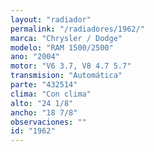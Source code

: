 ```yaml
---
layout: "radiador"
permalink: "/radiadores/1962/"
marca: "Chrysler / Dodge"
modelo: "RAM 1500/2500"
ano: "2004"
motor: "V6 3.7, V8 4.7 5.7"
transmision: "Automática"
parte: "432514"
clima: "Con clima"
alto: "24 1/8"
ancho: "18 7/8"
observaciones: ""
id: "1962"
---
```


